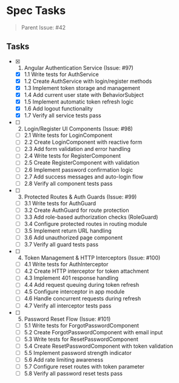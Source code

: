 # Spec Tasks

> Parent Issue: #42

## Tasks

- [x] 1. Angular Authentication Service (Issue: #97)
  - [x] 1.1 Write tests for AuthService
  - [x] 1.2 Create AuthService with login/register methods
  - [x] 1.3 Implement token storage and management
  - [x] 1.4 Add current user state with BehaviorSubject
  - [x] 1.5 Implement automatic token refresh logic
  - [x] 1.6 Add logout functionality
  - [x] 1.7 Verify all service tests pass

- [ ] 2. Login/Register UI Components (Issue: #98)
  - [ ] 2.1 Write tests for LoginComponent
  - [ ] 2.2 Create LoginComponent with reactive form
  - [ ] 2.3 Add form validation and error handling
  - [ ] 2.4 Write tests for RegisterComponent
  - [ ] 2.5 Create RegisterComponent with validation
  - [ ] 2.6 Implement password confirmation logic
  - [ ] 2.7 Add success messages and auto-login flow
  - [ ] 2.8 Verify all component tests pass

- [ ] 3. Protected Routes & Auth Guards (Issue: #99)
  - [ ] 3.1 Write tests for AuthGuard
  - [ ] 3.2 Create AuthGuard for route protection
  - [ ] 3.3 Add role-based authorization checks (RoleGuard)
  - [ ] 3.4 Configure protected routes in routing module
  - [ ] 3.5 Implement return URL handling
  - [ ] 3.6 Add unauthorized page component
  - [ ] 3.7 Verify all guard tests pass

- [ ] 4. Token Management & HTTP Interceptors (Issue: #100)
  - [ ] 4.1 Write tests for AuthInterceptor
  - [ ] 4.2 Create HTTP interceptor for token attachment
  - [ ] 4.3 Implement 401 response handling
  - [ ] 4.4 Add request queuing during token refresh
  - [ ] 4.5 Configure interceptor in app module
  - [ ] 4.6 Handle concurrent requests during refresh
  - [ ] 4.7 Verify all interceptor tests pass

- [ ] 5. Password Reset Flow (Issue: #101)
  - [ ] 5.1 Write tests for ForgotPasswordComponent
  - [ ] 5.2 Create ForgotPasswordComponent with email input
  - [ ] 5.3 Write tests for ResetPasswordComponent
  - [ ] 5.4 Create ResetPasswordComponent with token validation
  - [ ] 5.5 Implement password strength indicator
  - [ ] 5.6 Add rate limiting awareness
  - [ ] 5.7 Configure reset routes with token parameter
  - [ ] 5.8 Verify all password reset tests pass